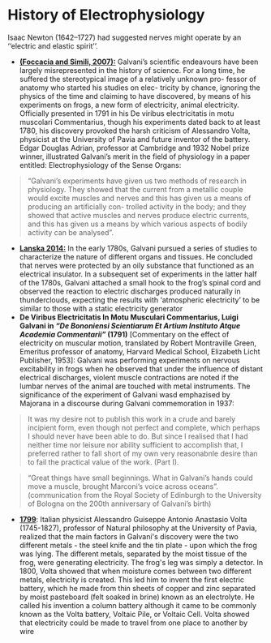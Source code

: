 # History of Electrophysiology 

Isaac Newton (1642–1727) had suggested nerves
might operate by an ‘‘electric and elastic spirit’’.


* **[(Foccacia and Simili, 2007):](https://doi.org/10.1007/978-0-387-70967-3_11)** Galvani’s scientific endeavours have been largely misrepresented in the history of science. For a long time, he suffered the stereotypical image of a relatively unknown pro- fessor of anatomy who started his studies on elec- tricity by chance, ignoring the physics of the time and claiming to have discovered, by means of his experiments on frogs, a new form of electricity, animal electricity. Officially presented in 1791 in his De viribus electricitatis in motu muscolari Commentarius, though his experiments dated back to at least 1780, his discovery provoked the harsh criticism of Alessandro Volta, physicist at the University of Pavia and future inventor of the battery. 
	Edgar Douglas Adrian, professor at Cambridge and 1932 Nobel prize winner, illustrated Galvani’s merit in the field of physiology in a paper entitled: Electrophysiology of the Sense Organs:
	
> “Galvani’s experiments have given us two methods of research in physiology. They showed that the current from a metallic couple would excite muscles and nerves and this has given us a means of producing an artificially con- trolled activity in the body; and they showed that active muscles and nerves produce electric currents, and this has given us a means by which various aspects of bodily activity can be analysed”.   


   


- **[Lanska 2014:](https://doi.org/10.1016/B978-0-12-385157-4.00885-X)** In the early 1780s, Galvani pursued a series of studies to characterize the nature of different organs and tissues. He concluded that nerves were protected by an oily substance that functioned as an electrical insulator. In a subsequent set of experiments in the latter half of the 1780s, Galvani attached a small hook to the frog’s spinal cord and observed the reaction to electric discharges produced naturally in thunderclouds, expecting the results with ‘atmospheric electricity’ to be similar to those with a static electricity generator
- **De Viribus Electricitatis In Motu Musculari Commentarius, Luigi Galvani in *“De Bononiensi Scientiarum Et Artium Instituto Atque Academia Commentarii”* (1791)** [Commentary on the effect of electricity on muscular motion, translated by Robert Montraville Green, Emeritus professor of anatomy, Harvard Medical School, Elizabeth Licht Publisher, 1953]: Galvani was performing experiments on nervous excitability in frogs when he observed that under the influence of distant electrical discharges, violent muscle contractions are noted if the lumbar nerves of the animal are touched with metal instruments. The significance of the experiment of Galvani wasd emphazised by Majorana in a discourse during Galvani commemoration in 1937: 

> It was my desire not to publish this work in a crude and barely incipient form, even though not perfect and complete, which perhaps I should never have been able to do. But since I realised that I had neither time nor leisure nor ability sufficient to accomplish that, I preferred rather to fall short of my own very reasonabnle desire than to fail the practical value of the work. (Part I).  

> “Great things have small beginnings. What in Galvani’s hands could move a muscle, brought Marconi’s voice across oceans”. (communication from the Royal Society of Edinburgh to the University of Bologna on the 200th anniversary of Galvani’s birth)  

- **[1799](https://www.worldradiohistory.com/BOOKSHELF-ARH/History/History-Of-Wireless.pdf)**: Italian physicist Alessandro Guiseppe Antonio Anastasio Volta (1745-1827), professor of Natural philosophy at the University of Pavia, realized that the main factors in Galvani's discovery were the two different metals - the steel knife and the tin plate - upon which the frog was lying. The different metals, separated by the moist tissue of the frog, were generating electricity. The frog's leg was simply a detector. In 1800, Volta showed that when moisture comes between two different metals, electricity is created. This led him to invent the first electric battery, which he made from thin sheets of copper and zinc separated by moist pasteboard (felt soaked in brine) known as an electrolyte. He called his invention a column battery although it came to be commonly known as the Volta battery, Voltaic Pile, or Voltaic Cell. Volta showed that electricity could be made to travel from one place to another by wire 